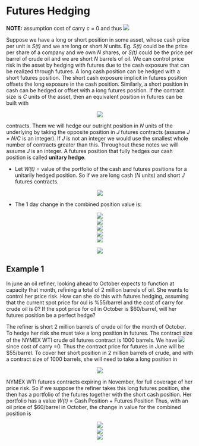 # Futures Hedging
__NOTE:__ assumption cost of carry _c_ = 0 and thus <img src="https://render.githubusercontent.com/render/math?math=K_T(t) = S(t)">

Suppose we have a long or short position in some asset, whose cash price per unit is _S(t)_ and we are long or short _N_ units. Eg. _S(t)_ could be the price per share of a company and we own _N_ shares, or _S(t)_ could be the price per barrel of crude oil and we are short _N_ barrels of oil. We can control price risk in the asset by hedging with futures due to the cash exposure that can be realized through futures. A long cash position can be hedged with a short futures position. The short cash exposure implicit in futures position offsets the long exposure in the cash position. Similarly, a short position in cash can be hedged or offset with a long futures position. If the contract size is _C_ units of the asset, then an equivalent position in futures can be built with

<p align="center">
<img src="https://render.githubusercontent.com/render/math?math=J = \frac{N}{C}">
</p>

contracts. Them we will hedge our outright position in _N_ units of the underlying by taking the opposite position in _J_ futures contracts (assume _J = N/C_ is an integer). If _J_ is not an integer we would use the smallest whole number of contracts greater than this. Throughout these notes we will assume _J_ is an integer. A futures position that fully hedges our cash position is called __unitary hedge__.

- Let _W(t)_ = value of the portfolio of the cash and futures positions for a unitarily hedged position. So if we are long cash (_N_ units) and short _J_ futures contracts.

<p align="center">
<img src="https://render.githubusercontent.com/render/math?math=W(t) = NS(t) %2B Short Futures Position Value">
</p>

- The 1 day change in the combined position value is:

<p align="center">
<img src="https://render.githubusercontent.com/render/math?math=\Delta W(t) = \Delta Cash %2B \Delta Futures"><br>
  <img src="https://render.githubusercontent.com/render/math?math== N\Delta S(t) - JC\Delta K_T(t)"><br>
  <img src="https://render.githubusercontent.com/render/math?math==N\Delta S(t) - N\Delta K_T(t)"><br>
  <img src="https://render.githubusercontent.com/render/math?math==N(S(t_2) - S(t_1)) - N(K_T(t_2) - K_T(t_1))"><br>
  <img src="https://render.githubusercontent.com/render/math?math==N(S(t_2) - S(t_1)) - N(S(t_2) - S(t_1)) = 0"><br>
</p>

<p align="center">
<img src="https://render.githubusercontent.com/render/math?math=\Longrightarrow Perfect\:\:\:Hedge">
</p>


## Example 1
In june an oil refiner, looking ahead to October expects to function at capacity that month, refining a total of 2 million barrels of oil. She wants to control her price risk. How can she do this with futures hedging, assuming that the current spot price for oul is %55/barrel and the cost of carry for crude oil is 0? If the spot price for oil in October is $60/barrel, will her futures position be a perfect hedge?

The refiner is short 2 million barrels of crude oil for the month of October. To hedge her risk she must take a long position in futures. The contract size of the NYMEX WTI crude oil futures contract is 1000 barrels. We have <img src="https://render.githubusercontent.com/render/math?math=K_T(t) = S(t)"> since cost of carry =0. Thus the contract price for futures in June will be $55/barrel. To cover her short position in 2 million barrels of crude, and with a contract size of 1000 barrels, she will need to take a long position in 

<p align="center">
<img src="https://render.githubusercontent.com/render/math?math=\frac{2000000}{1000} = 2000">
</p>

NYMEX WTI futures contracts expiring in November, for full coverage of her price risk. So if we suppose the refiner takes this long futures position, she then has a portfolio of the futures together with the short cash position. Her portfolio has a value _W(t)_ = Cash Position + Futures Position
Thus, with an oil price of $60/barrel in October, the change in value for the combined position is

<p align="center">
<img src="https://render.githubusercontent.com/render/math?math=\Delta W(t) = \Delta Cash %2b \Delta Futures = -(2000000) \Delta S(t) %2B (2000)(1000) \Delta K_T(t)"><br>
  <img src="https://render.githubusercontent.com/render/math?math==  -(2000000) (60-55) %2B (2000000) (60-55)"><br>
  <img src="https://render.githubusercontent.com/render/math?math== 0 \Longrightarrow \:\:Perfect\:\:Hedge"><br>
</p>
